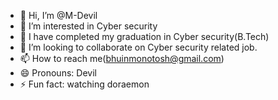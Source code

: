 - 👋 Hi, I’m @M-Devil
- 👀 I’m interested in Cyber security
- 🌱 I have completed my graduation in Cyber security(B.Tech)
- 💞️ I’m looking to collaborate on Cyber security related job.
- 📫 How to reach me(bhuinmonotosh@gmail.com)
- 😄 Pronouns: Devil
- ⚡ Fun fact: watching doraemon

<!---
M-Devil/M-Devil is a ✨ special ✨ repository because its `README.md` (this file) appears on your GitHub profile.
You can click the Preview link to take a look at your changes.
--->
